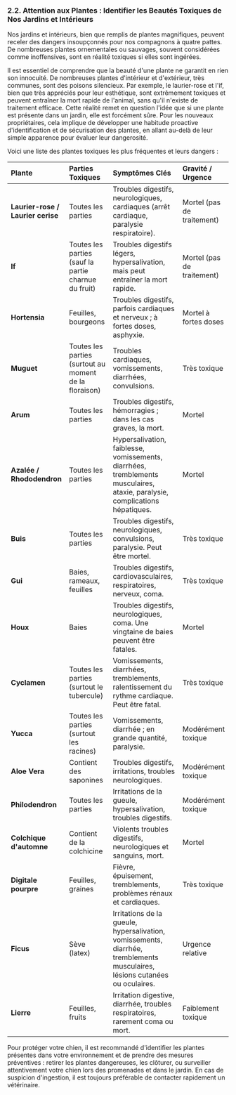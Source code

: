 ### **2.2. Attention aux Plantes : Identifier les Beautés Toxiques de Nos Jardins et Intérieurs**

Nos jardins et intérieurs, bien que remplis de plantes magnifiques, peuvent receler des dangers insoupçonnés pour nos compagnons à quatre pattes. De nombreuses plantes ornementales ou sauvages, souvent considérées comme inoffensives, sont en réalité toxiques si elles sont ingérées.

Il est essentiel de comprendre que la beauté d'une plante ne garantit en rien son innocuité. De nombreuses plantes d'intérieur et d'extérieur, très communes, sont des poisons silencieux. Par exemple, le laurier-rose et l'if, bien que très appréciés pour leur esthétique, sont extrêmement toxiques et peuvent entraîner la mort rapide de l'animal, sans qu'il n'existe de traitement efficace. Cette réalité remet en question l'idée que si une plante est présente dans un jardin, elle est forcément sûre. Pour les nouveaux propriétaires, cela implique de développer une habitude proactive d'identification et de sécurisation des plantes, en allant au-delà de leur simple apparence pour évaluer leur dangerosité.

Voici une liste des plantes toxiques les plus fréquentes et leurs dangers :

| Plante | Parties Toxiques | Symptômes Clés | Gravité / Urgence |
| :--- | :--- | :--- | :--- |
| **Laurier-rose / Laurier cerise** | Toutes les parties | Troubles digestifs, neurologiques, cardiaques (arrêt cardiaque, paralysie respiratoire). | Mortel (pas de traitement) |
| **If** | Toutes les parties (sauf la partie charnue du fruit) | Troubles digestifs légers, hypersalivation, mais peut entraîner la mort rapide. | Mortel (pas de traitement) |
| **Hortensia** | Feuilles, bourgeons | Troubles digestifs, parfois cardiaques et nerveux ; à fortes doses, asphyxie. | Mortel à fortes doses |
| **Muguet** | Toutes les parties (surtout au moment de la floraison) | Troubles cardiaques, vomissements, diarrhées, convulsions. | Très toxique |
| **Arum** | Toutes les parties | Troubles digestifs, hémorragies ; dans les cas graves, la mort. | Mortel |
| **Azalée / Rhododendron** | Toutes les parties | Hypersalivation, faiblesse, vomissements, diarrhées, tremblements musculaires, ataxie, paralysie, complications hépatiques. | Mortel |
| **Buis** | Toutes les parties | Troubles digestifs, neurologiques, convulsions, paralysie. Peut être mortel. | Très toxique |
| **Gui** | Baies, rameaux, feuilles | Troubles digestifs, cardiovasculaires, respiratoires, nerveux, coma. | Très toxique |
| **Houx** | Baies | Troubles digestifs, neurologiques, coma. Une vingtaine de baies peuvent être fatales. | Mortel |
| **Cyclamen** | Toutes les parties (surtout le tubercule) | Vomissements, diarrhées, tremblements, ralentissement du rythme cardiaque. Peut être fatal. | Très toxique |
| **Yucca** | Toutes les parties (surtout les racines) | Vomissements, diarrhée ; en grande quantité, paralysie. | Modérément toxique |
| **Aloe Vera** | Contient des saponines | Troubles digestifs, irritations, troubles neurologiques. | Modérément toxique |
| **Philodendron** | Toutes les parties | Irritations de la gueule, hypersalivation, troubles digestifs. | Modérément toxique |
| **Colchique d'automne** | Contient de la colchicine | Violents troubles digestifs, neurologiques et sanguins, mort. | Mortel |
| **Digitale pourpre** | Feuilles, graines | Fièvre, épuisement, tremblements, problèmes rénaux et cardiaques. | Très toxique |
| **Ficus** | Sève (latex) | Irritations de la gueule, hypersalivation, vomissements, diarrhée, tremblements musculaires, lésions cutanées ou oculaires. | Urgence relative |
| **Lierre** | Feuilles, fruits | Irritation digestive, diarrhée, troubles respiratoires, rarement coma ou mort. | Faiblement toxique |

Pour protéger votre chien, il est recommandé d'identifier les plantes présentes dans votre environnement et de prendre des mesures préventives : retirer les plantes dangereuses, les clôturer, ou surveiller attentivement votre chien lors des promenades et dans le jardin. En cas de suspicion d'ingestion, il est toujours préférable de contacter rapidement un vétérinaire. 